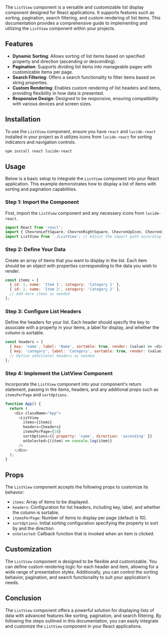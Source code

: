 The `ListView` component is a versatile and customizable list display component designed for React applications. It supports features such as sorting, pagination, search filtering, and custom rendering of list items. This documentation provides a comprehensive guide to implementing and utilizing the `ListView` component within your projects.

## Features

- **Dynamic Sorting**: Allows sorting of list items based on specified property and direction (ascending or descending).
- **Pagination**: Supports dividing list items into manageable pages with customizable items per page.
- **Search Filtering**: Offers a search functionality to filter items based on string properties.
- **Custom Rendering**: Enables custom rendering of list headers and items, providing flexibility in how data is presented.
- **Responsive Design**: Designed to be responsive, ensuring compatibility with various devices and screen sizes.

## Installation

To use the `ListView` component, ensure you have `react` and `lucide-react` installed in your project as it utilizes icons from `lucide-react` for sorting indicators and navigation controls.

```bash
npm install react lucide-react
```

## Usage

Below is a basic setup to integrate the `ListView` component into your React application. This example demonstrates how to display a list of items with sorting and pagination capabilities.

### Step 1: Import the Component

First, import the `ListView` component and any necessary icons from `lucide-react`.

```javascript
import React from 'react';
import { ChevronLeftSquare, ChevronRightSquare, ChevronUpIcon, ChevronDownIcon, ChevronsUpDown, Search } from "lucide-react";
import ListView from './ListView'; // Adjust the import path according to your file structure
```

### Step 2: Define Your Data

Create an array of items that you want to display in the list. Each item should be an object with properties corresponding to the data you wish to render.

```javascript
const items = [
  { id: 1, name: 'Item 1', category: 'Category 1' },
  { id: 2, name: 'Item 2', category: 'Category 2' },
  // Add more items as needed
];
```

### Step 3: Configure List Headers

Define the headers for your list. Each header should specify the key to associate with a property in your items, a label for display, and whether the column is sortable.

```javascript
const headers = [
  { key: 'name', label: 'Name', sortable: true, render: (value) => <div>{value}</div> },
  { key: 'category', label: 'Category', sortable: true, render: (value) => <div>{value}</div> },
  // Define additional headers as needed
];
```

### Step 4: Implement the ListView Component

Incorporate the `ListView` component into your component's return statement, passing in the items, headers, and any additional props such as `itemsPerPage` and `sortOptions`.

```javascript
function App() {
  return (
    <div className="App">
      <ListView
        items={items}
        headers={headers}
        itemsPerPage={10}
        sortOptions={{ property: 'name', direction: 'ascending' }}
        onSelected={(item) => console.log(item)}
      />
    </div>
  );
}
```

## Props

The `ListView` component accepts the following props to customize its behavior:

- `items`: Array of items to be displayed.
- `headers`: Configuration for list headers, including key, label, and whether the column is sortable.
- `itemsPerPage`: Number of items to display per page (default is 10).
- `sortOptions`: Initial sorting configuration specifying the property to sort by and the direction.
- `onSelected`: Callback function that is invoked when an item is clicked.

## Customization

The `ListView` component is designed to be flexible and customizable. You can define custom rendering logic for each header and item, allowing for a wide range of presentation styles. Additionally, you can control the sorting behavior, pagination, and search functionality to suit your application's needs.

## Conclusion

The `ListView` component offers a powerful solution for displaying lists of data with advanced features like sorting, pagination, and search filtering. By following the steps outlined in this documentation, you can easily integrate and customize the `ListView` component in your React applications.